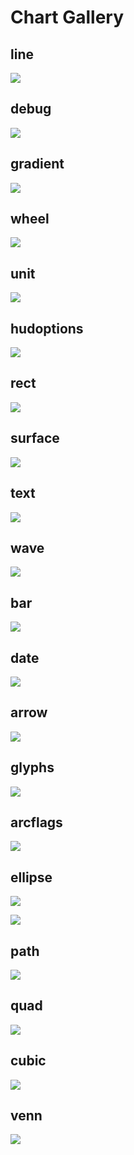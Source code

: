 Chart Gallery
===

line
---
![](other/line.svg)

debug
---
![](other/debug.svg)

gradient
---
![](other/gradient.svg)

wheel
---
![](other/wheel.svg)

unit
---
![](other/unit.svg)

hudoptions
---
![](other/hudoptions.svg)

rect
---
![](other/rect.svg)

surface
---
![](other/surface.svg)

text
---
![](other/text.svg)

wave
---
![](other/wave.svg)

bar
---
![](other/bar.svg)

date
---
![](other/date.svg)

arrow
---
![](other/arrow.svg)

glyphs
---
![](other/glyphs.svg)

arcflags
---
![](other/arcflags.svg)

ellipse
---
![](other/ellipse.svg)

![](other/ellipse2.svg)

path
---
![](other/path.svg)

quad
---
![](other/quad.svg)

cubic
---
![](other/cubic.svg)

venn
---
![](other/venn.svg)

